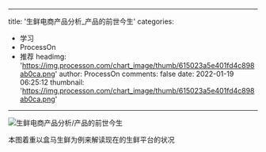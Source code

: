 
---
title: '生鲜电商产品分析_产品的前世今生'
categories: 
 - 学习
 - ProcessOn
 - 推荐
headimg: 'https://img.processon.com/chart_image/thumb/615023a5e401fd4c898ab0ca.png'
author: ProcessOn
comments: false
date: 2022-01-19 06:25:12
thumbnail: 'https://img.processon.com/chart_image/thumb/615023a5e401fd4c898ab0ca.png'
---

<div>   
<img class="thumb" alt="生鲜电商产品分析/产品的前世今生" src="https://img.processon.com/chart_image/thumb/615023a5e401fd4c898ab0ca.png" referrerpolicy="no-referrer">
<p>本图着重以盒马生鲜为例来解读现在的生鲜平台的状况</p>  
</div>
            